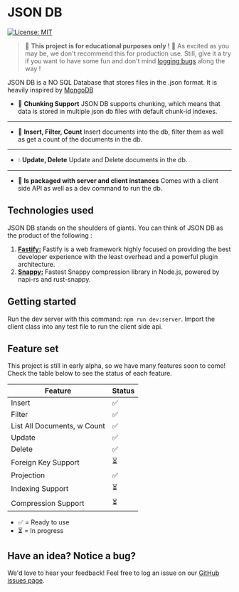 # JSON DB

[![License: MIT](https://img.shields.io/badge/License-MIT-yellow.svg)](https://github.com/slinkity/slinkity/blob/main/LICENSE.md)

> 🏫 **This project is for educational purposes only !** 🏫 As excited as you may be, we don't recommend this for production use. Still, give it a try if you want to have some fun and don't mind [logging bugs](https://github.com/tejas-janardhan/JSONDB/issues) along the way !

JSON DB is a NO SQL Database that stores files in the .json format. It is heavily inspired by [MongoDB](https://www.mongodb.com/docs/atlas/)

-   🚀 **Chunking Support** JSON DB supports chunking, which means that data is stored in multiple json db files with default chunk-id indexes.
*********
-   🔖 **Insert, Filter, Count** Insert documents into the db, filter them as well as get a count of the documents in the db.
*********
-   💧 **Update, Delete** Update and Delete documents in the db.
*********
-   💅 **Is packaged with server and client instances** Comes with a client side API as well as a dev command to run the db.

## Technologies used

JSON DB stands on the shoulders of giants. You can think of JSON DB as the product of the following :

1. [**Fastify:**](https://fastify.dev/) Fastify is a web framework highly focused on providing the best developer experience with the least overhead and a powerful plugin architecture.
2. [**Snappy:**](https://www.npmjs.com/package/snappy) Fastest Snappy compression library in Node.js, powered by napi-rs and rust-snappy.

## Getting started

Run the dev server with this command: `npm run dev:server`. Import the client class into any test file to run the client side api.

## Feature set

This project is still in early alpha, so we have many features soon to come! Check the table below to see the status of each feature.

| Feature                                                                          | Status |
| -------------------------------------------------------------------------------- | ------ |
| Insert                                                                           | ✅     |
| Filter                                                                           | ✅     |
| List All Documents, w Count                                                      | ✅     |
| Update                                                                           | ✅     |
| Delete                                                                           | ✅     |
| Foreign Key Support                                                              | ⏳     |
| Projection                                                                       | ✅     |
| Indexing Support                                                                 | ⏳     |
| Compression Support                                                              | ⏳     |

-   ✅ = Ready to use
-   ⏳ = In progress

## Have an idea? Notice a bug?

We'd love to hear your feedback! Feel free to log an issue on our [GitHub issues page](https://github.com/tejas-janardhan/JSONDB).